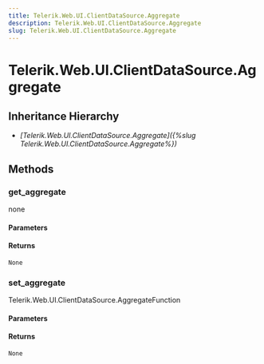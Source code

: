 ```yaml
---
title: Telerik.Web.UI.ClientDataSource.Aggregate
description: Telerik.Web.UI.ClientDataSource.Aggregate
slug: Telerik.Web.UI.ClientDataSource.Aggregate
---
```


# Telerik.Web.UI.ClientDataSource.Aggregate  

## Inheritance Hierarchy

* *[Telerik.Web.UI.ClientDataSource.Aggregate]({%slug Telerik.Web.UI.ClientDataSource.Aggregate%})*


## Methods

###  get_aggregate

none

#### Parameters

#### Returns

`None` 

### set_aggregate

Telerik.Web.UI.ClientDataSource.AggregateFunction

#### Parameters

#### Returns

`None` 



